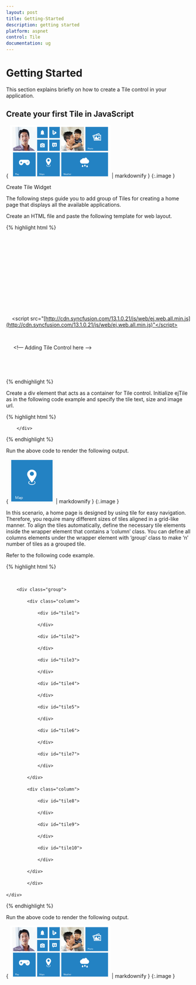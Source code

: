 ```yaml
---
layout: post
title: Getting-Started
description: getting started
platform: aspnet
control: Tile
documentation: ug
---
```


# Getting Started

This section explains briefly on how to create a Tile control in your application.

## Create your first Tile in JavaScript

{ ![](Getting-Started_images/Getting-Started_img1.png) | markdownify }
{:.image }


Create Tile Widget

The following steps guide you to add group of Tiles for creating a home page that displays all the available applications.

Create an HTML file and paste the following template for web layout.

{% highlight html %}



<!DOCTYPE html>

    <html>

    <head>

    <!-- style sheet for default theme(flat azure) -->

    <link href="[http://cdn.syncfusion.com/13.1.0.21/js/web/flat-azure/ej.web.all.min.css](http://cdn.syncfusion.com/13.1.0.21/js/web/flat-azure/ej.web.all.min.css)" rel="stylesheet" />

    <!--scripts-->

    <script src="[http://code.jquery.com/jquery-1.10.2.min.js](http://code.jquery.com/jquery-1.10.2.min.js)"></script>

    <script src="[http://cdnjs.cloudflare.com/ajax/libs/jquery-easing/1.3/jquery.easing.min.js](http://cdnjs.cloudflare.com/ajax/libs/jquery-easing/1.3/jquery.easing.min.js)"></script>

    <script src="[http://cdn.syncfusion.com/13.1.0.21/js/web/ej.web.all.min.js](http://cdn.syncfusion.com/13.1.0.21/js/web/ej.web.all.min.js)"</script>

</head>

    <body>

     <!— Adding Tile Control here -->

    </body>

    </html>





{% endhighlight %}



Create a div element that acts as a container for Tile control. Initialize ejTile as in the following code example and specify the tile text, size and image url.



{% highlight html %}

<div id="tile1">

        </div>

<script>

    $(function ()

    {

     $("#tile1").ejTile({ text: "Map", tileSize: "medium", imageUrl: 'http://js.syncfusion.com/ug/web/content/tile/map.png' });

    });

</script>



{% endhighlight %}



Run the above code to render the following output. 

{ ![](Getting-Started_images/Getting-Started_img2.png) | markdownify }
{:.image }


In this scenario, a home page is designed by using tile for easy navigation. Therefore, you require many different sizes of tiles aligned in a grid-like manner. To align the tiles automatically, define the necessary tile elements inside the wrapper element that contains a ‘column’ class. You can define all columns elements under the wrapper element with ‘group’ class to make ‘n’ number of tiles as a grouped tile.

Refer to the following code example.



{% highlight html %}

<div id="tile" style="margin-top: 45px;">

        <div class="group">

            <div class="column">

                <div id="tile1">

                </div>

                <div id="tile2">

                </div>

                <div id="tile3">

                </div>

                <div id="tile4">

                </div>

                <div id="tile5">

                </div>

                <div id="tile6">

                </div>

                <div id="tile7">

                </div>   

            </div>

            <div class="column">

                <div id="tile8">

                </div>

                <div id="tile9">

                </div>

                <div id="tile10">

                </div>

            </div>

            </div>

    </div>

<script>

        $(function () {

            $("#tile1").ejTile({ imageUrl: 'http://js.syncfusion.com/ug/web/content/tile/people_1.png', imagePosition: "fill", tileSize: "medium", text: "People" });

            $("#tile2").ejTile({ imageUrl: 'http://js.syncfusion.com/ug/web/content/tile/alerts.png'});

            $("#tile3").ejTile({ imageUrl: 'http://js.syncfusion.com/ug/web/content/tile/bing.png'});

            $("#tile4").ejTile({ imageUrl: 'http://js.syncfusion.com/ug/web/content/tile/camera.png'});

            $("#tile5").ejTile({ imageUrl: 'http://js.syncfusion.com/ug/web/content/tile/messages.png'});

            $("#tile6").ejTile({ imageUrl: 'http://js.syncfusion.com/ug/web/content/tile/games.png', tileSize: "medium", text: "Play" });

            $("#tile7").ejTile({ imageUrl: 'http://js.syncfusion.com/ug/web/content/tile/map.png', tileSize: "medium", text: "Maps" });

            $("#tile8").ejTile({ imageUrl: 'http://js.syncfusion.com/ug/web/content/tile/people_2.png', imagePosition: "fill", tileSize: "medium", text: "People" });

            $("#tile9").ejTile({ imageUrl: 'http://js.syncfusion.com/ug/web/content/tile/pictures.png', tileSize: "medium", text: "Photo" });

            $("#tile10").ejTile({ imageUrl: 'http://js.syncfusion.com/ug/web/content/tile/weather.png',  tileSize: "wide", text: "Weather" });

        });

     </script>



{% endhighlight %}



Run the above code to render the following output.

{ ![](Getting-Started_images/Getting-Started_img3.png) | markdownify }
{:.image }


